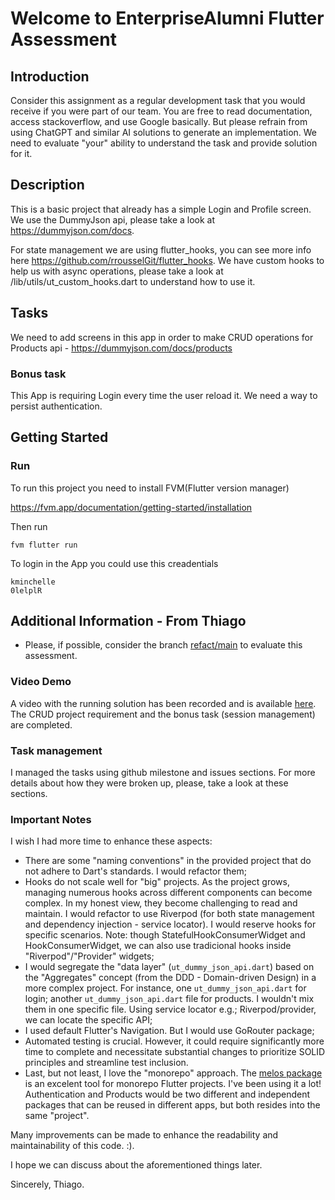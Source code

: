 # Welcome to EnterpriseAlumni Flutter Assessment

## Introduction

Consider this assignment as a regular development task that you would receive if you were part of our team. You are free to read documentation, access stackoverflow, and use Google basically. But please refrain from using ChatGPT and similar AI solutions to generate an implementation. We need to evaluate "your" ability to understand the task and provide solution for it.

## Description

This is a basic project that already has a simple Login and Profile screen. We use the DummyJson api, please take a look at https://dummyjson.com/docs.

For state management we are using flutter_hooks, you can see more info here https://github.com/rrousselGit/flutter_hooks.
We have custom hooks to help us with async operations, please take a look at /lib/utils/ut_custom_hooks.dart to understand how to use it.

## Tasks

We need to add screens in this app in order to make CRUD operations for Products api - https://dummyjson.com/docs/products

### Bonus task

This App is requiring Login every time the user reload it. We need a way to persist authentication.

## Getting Started

### Run

To run this project you need to install FVM(Flutter version manager)

https://fvm.app/documentation/getting-started/installation

Then run

```
fvm flutter run
```

To login in the App you could use this creadentials

```
kminchelle
0lelplR
```

## Additional Information - From Thiago

- Please, if possible, consider the branch [refact/main](https://github.com/thiagobrunoms/enterprise-alumni/tree/refact/main) to evaluate this assessment. 

### Video Demo

A video with the running solution has been recorded and is available [here](https://www.loom.com/share/5fc1d876609748bfb0586d07c1c43854). The CRUD project requirement and the bonus task (session management) are completed.

### Task management

I managed the tasks using github milestone and issues sections. For more details about how they were broken up, please, take a look at these sections.

### Important Notes

I wish I had more time to enhance these aspects:

- There are some "naming conventions" in the provided project that do not adhere to Dart's standards. I would refactor them;
- Hooks do not scale well for "big" projects. As the project grows, managing numerous hooks across different components can become complex. In my honest view, they become challenging to read and maintain. I would refactor to use Riverpod (for both state management and dependency injection - service locator). I would reserve hooks for specific scenarios. Note: though StatefulHookConsumerWidget and HookConsumerWidget, we can also use tradicional hooks inside "Riverpod"/"Provider" widgets;
- I would segregate the "data layer" (`ut_dummy_json_api.dart`) based on the "Aggregates" concept (from the DDD - Domain-driven Design) in a more complex project. For instance, one `ut_dummy_json_api.dart` for login; another `ut_dummy_json_api.dart` file for products. I wouldn't mix them in one specific file. Using service locator e.g.; Riverpod/provider, we can locate the specific API;
- I used default Flutter's Navigation. But I would use GoRouter package;
- Automated testing is crucial. However, it could require significantly more time to complete and necessitate substantial changes to prioritize SOLID principles and streamline test inclusion.
- Last, but not least, I love the "monorepo" approach. The [melos package](https://pub.dev/packages/melos) is an excelent tool for monorepo Flutter projects. I've been using it a lot! Authentication and Products would be two different and independent packages that can be reused in different apps, but both resides into the same "project". 

Many improvements can be made to enhance the readability and maintainability of this code. :).

I hope we can discuss about the aforementioned things later.

Sincerely,
Thiago.

